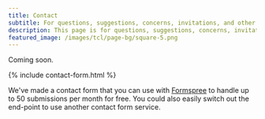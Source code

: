 ```yaml
---
title: Contact
subtitle: For questions, suggestions, concerns, invitations, and other matters!
description: This page is for questions, suggestions, concerns, invitations, and other matters.
featured_image: /images/tcl/page-bg/square-5.png
---
```


Coming soon.

{% include contact-form.html %}

We've made a contact form that you can use with [Formspree](https://formspree.io/create/jekyllthemes) to handle up to 50 submissions per month for free. You could also easily switch out the end-point to use another contact form service.